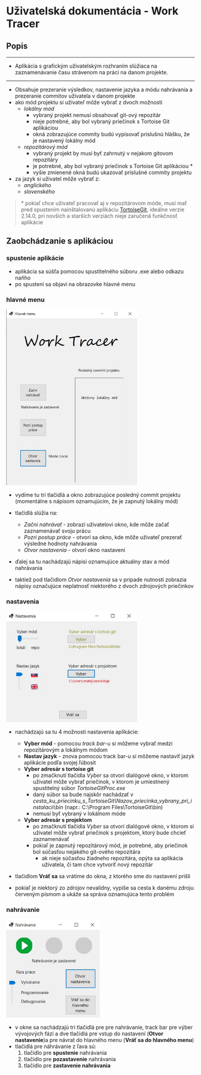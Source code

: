 # Uživatelská dokumentácia - Work Tracer

## Popis

---

- Aplikácia s grafickým uživatelským rozhraním slúžiaca na zaznamenávanie času strávenom na práci na danom projekte.  

---

- Obsahuje prezeranie výsledkov, nastavenie jazyka a módu nahrávania a prezeranie commitov uživatela v danom projekte
- ako mód projektu si uživateľ môže vybrať z dvoch možností
  - *lokálny mód*
    - vybraný projekt nemusí obsahovať git-ový repozitár
    - nieje potrebné, aby bol vybraný priečinok s Tortoise Git aplikáciou
    - okná zobrazujúce commity budú vypisovať príslušnú hlášku, že je nastavený lokálny mód
  - *repozitárový mód*
    - vybraný projekt by musí byť zahrnutý v nejakom gitovom repozitáry
    - je potrebné, aby bol vybraný priečinok s Tortoise Git aplikáciou *
    - vyšie zmienené okná budú ukazovať príslušné commity projektu
- za jazyk si uživatel môže vybrať z:
  - *anglického*
  - *slovenského*

> \* pokiaľ chce užívateľ pracovať aj v repozitárovom móde, musí mať pred spustením nainštalovanú aplikáciu [TortoiseGit](https://tortoisegit.org/download/), ideálne verzie 2.14.0, pri novších a starších verziách nieje zaručená funkčnosť aplikácie 

## Zaobchádzanie s aplikáciou

### spustenie aplikácie

- aplikácia sa súšťa pomocou spustitelného súboru .exe alebo odkazu naňho
- po spustení sa objaví na obrazovke hlavné menu

### hlavné menu

<img src="screen_shots\main_form_screen_shot.jpg" width=350>

- vydíme tu tri tlačidlá a okno zobrazujúce posledný commit projektu (momentálne s nápisom oznamujúcim, že je zapnutý lokálny mód)
- tlačidlá slúžia na:
  - *Začni nahrávať* - zobrazí uživatelovi okno, kde môže začať zaznamenávať svoju prácu
  - *Pozri postup práce* - otvorí sa okno, kde môže uživateľ prezerať výsledné hodnoty nahrávania
  - *Otvor nastavenia* - otvorí okno nastavení

- ďalej sa tu nachádzajú nápisi oznamujúce aktuálny stav a mód nahrávania
- taktiež pod tlačidlom *Otvor nastavenia* sa v prípade nutnosti  zobrazia nápisy označujúce neplatnosť niektorého z dvoch zdrojových priečinkov

### nastavenia

<img src="screen_shots/config_form_screen_shot.jpg" width = 350>

- nachádzajú sa tu 4 možnosti nastavenia aplikácie:
  - **Vyber mód** - pomocou *track bar*-u si môžeme vybrať medzi repozitárovým a lokálnym módom
  - **Nastav jazyk** - znova pomocou track bar-u si môžeme nastaviť jazyk aplikácie podľa svojej ľúbosit
  - **Vyber adresár s tortoise git**
    - po zmačknutí tlačidla *Vyber* sa otvorí dialógové okno, v ktorom uživatel môže vybrať priečinok, v ktorom je umiestnený spustitelný súbor *TortoiseGitProc.exe*
    - daný súbor sa bude najskôr nachádzať v *cesta_ku_priecinku_s_TortoiseGit\Nazov_priecinka_vybrany_pri_instalacii\bin* (napr.: C:\Program Files\TortoiseGit\bin)
    - nemusí byť vybraný v lokálnom móde
  - **Vyber adresár s projektom**
    - po zmačknutí tlačidla *Vyber* sa otvorí dialógové okno, v ktorom si uživatel môže vybrať priečinok s projektom, ktorý bude chcieť zaznamenávať
    - pokiaľ je zapnutý repozitárový mód, je potrebné, aby priečinok bol súčasťou nejakého git-ového repozitára
      - ak nieje súčasťou žiadneho repozitára, opýta sa aplikácia uživatela, či tam chce vytvoriť nový repozitár
- tlačidlom **Vráť sa** sa vrátime do okna, z ktorého sme do nastavení prišli

- pokiaľ je niektorý zo zdrojov nevalídny, vypíše sa cesta k danému zdroju červeným písmom a ukáže sa správa oznamujúca tento problém

### nahrávanie

<img src="screen_shots/recording_form_screen_shot.jpg" width = 250>

- v okne sa nachádzajú tri tlačidlá pre pre nahrávanie, track bar pre výber vývojových fází a dve tlačidlá pre vstup do nastavení (**Otvor nastavenie**)a pre návrat do hlavného menu (**Vráť sa do hlavného menu**)
- tlačidlá pre náhrávanie z ľava sú:
  1. tlačidlo pre **spustenie** nahrávania
  2. tlačidlo pre **pozastavenie** nahrávania
  3. tlačidlo pre **zastavenie nahrávania**



